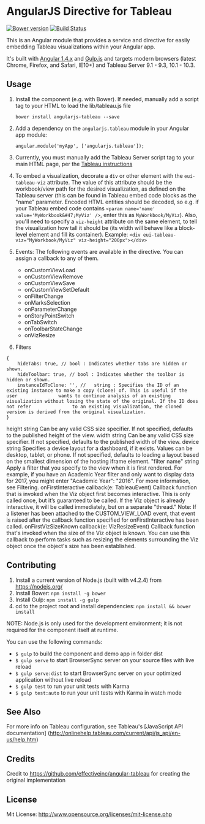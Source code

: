 # AngularJS Directive for Tableau

[![Bower version](https://badge.fury.io/bo/angularjs-tableau.svg)](https://badge.fury.io/bo/angularjs-tableau)
[![Build Status](https://travis-ci.org/jensenkd/angularjs-tableau.svg?branch=master)](https://travis-ci.org/jensenkd/angularjs-tableau)

This is an Angular module that provides a service and directive for easily embedding Tableau visualizations within
your Angular app.

It's built with [Angular 1.4.x](https://angularjs.org) and [Gulp.js](http://gulpjs.com) and targets modern browsers 
(latest Chrome, Firefox, and Safari, IE10+) and Tableau Server 9.1 - 9.3, 10.1 - 10.3.

## Usage

1. Install the component (e.g. with Bower). If needed, manually add a script tag to your HTML to load the 
  lib/tableau.js file
  
      ````
      bower install angularjs-tableau --save
      ````
  
2. Add a dependency on the `angularjs.tableau` module in your Angular app module:

      ````
      angular.module('myApp', ['angularjs.tableau']);
      ````

3. Currently, you must manually add the Tableau Server script tag to your main HTML page, per the 
  [Tableau instructions](http://onlinehelp.tableau.com/current/api/js_api/en-us/JavaScriptAPI/js_api_concepts_get_API.htm) 
  
4. To embed a visualization, decorate a `div` or other element with the `eui-tableau-viz` attribute. The value of
  this attribute should be the workbook/view path for the desired visualization, as defined on the Tableau server
  (this can be found in Tableau embed code blocks as the "name" parameter. Encoded HTML entities should be decoded, 
  so e.g. if your Tableau embed code contains `<param name='name' value='MyWorkbook&#47;MyViz' />`, enter this as
  `MyWorkbook/MyViz`). Also, you'll need to specify a `viz-height` attribute on the same element, to tell the 
  visualization how tall it should be (its width will behave like a block-level element and fill its container).
  Example:
    `<div eui-tableau-viz="MyWorkbook/MyViz" viz-height="200px"></div>`
    
5. Events:
The following events are available in the directive.  You can assign a callback to any of them.
    - onCustomViewLoad
    - onCustomViewRemove
    - onCustomViewSave
    - onCustomViewSetDefault
    - onFilterChange
    - onMarksSelection
    - onParameterChange
    - onStoryPointSwitch
    - onTabSwitch
    - onToolbarStateChange
    - onVizResize

6. Filters
````
{ 
    hideTabs: true, // bool : Indicates whether tabs are hidden or shown.
    hideToolbar: true, // bool : Indicates whether the toolbar is hidden or shown.
    instanceIdToClone: '', //	string : Specifies the ID of an existing instance to make a copy (clone) of. This is useful if the user               wants to continue analysis of an existing visualization without losing the state of the original. If the ID does not refer               to an existing visualization, the cloned version is derived from the original visualization.
}
````


height
string
Can be any valid CSS size specifier. If not specified, defaults to the published height of the view.
width
string
Can be any valid CSS size specifier. If not specified, defaults to the published width of the view.
device
string
Specifies a device layout for a dashboard, if it exists. Values can be desktop, tablet, or phone. If not specified, defaults to loading a layout based on the smallest dimension of the hosting iframe element.
"filter name"	string	Apply a filter that you specify to the view when it is first rendered. For example, if you have an Academic Year filter and only want to display data for 2017, you might enter "Academic Year": "2016". For more information, see Filtering.
onFirstInteractive
callback(e: TableauEvent)
Callback function that is invoked when the Viz object first becomes interactive. This is only called once, but it’s guaranteed to be called. If the Viz object is already interactive, it will be called immediately, but on a separate "thread."
Note: If a listener has been attached to the CUSTOM_VIEW_LOAD event, that event is raised after the callback function specified for onFirstInteractive has been called.
onFirstVizSizeKnown
callback(e: VizResizeEvent)
Callback function that's invoked when the size of the Viz object is known. You can use this callback to perform tasks such as resizing the elements surrounding the Viz object once the object's size has been established.

## Contributing

1. Install a current version of Node.js (built with v4.2.4) from https://nodejs.org/
2. Install Bower: `npm install -g bower`
3. Install Gulp: `npm install -g gulp`
4. cd to the project root and install dependencies: `npm install && bower install`

NOTE: Node.js is only used for the development environment; it is not required for the component itself at runtime.

You can use the following commands:

- `$ gulp` to build the component and demo app in folder dist
- `$ gulp serve` to start BrowserSync server on your source files with live reload
- `$ gulp serve:dist` to start BrowserSync server on your optimized application without live reload
- `$ gulp test` to run your unit tests with Karma
- `$ gulp test:auto` to run your unit tests with Karma in watch mode

## See Also

For more info on Tableau configuration, see Tableau's [JavaScript API documentation]
(http://onlinehelp.tableau.com/current/api/js_api/en-us/help.htm)

## Credits

Credit to https://github.com/effectiveinc/angular-tableau for creating the original implementation

## License

Mit License: http://www.opensource.org/licenses/mit-license.php
